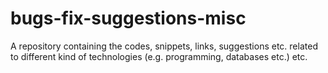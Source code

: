 # bugs-fix-suggestions-misc
A repository containing the codes, snippets, links, suggestions etc. related to different kind of technologies (e.g. programming, databases etc.) etc.
